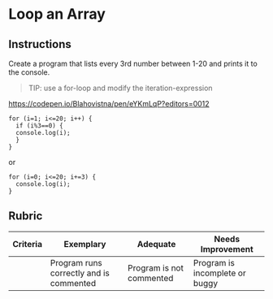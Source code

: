 # Loop an Array

## Instructions

Create a program that lists every 3rd number between 1-20 and prints it to the console.

> TIP: use a for-loop and modify the iteration-expression
> 
 https://codepen.io/Blahovistna/pen/eYKmLqP?editors=0012

```
for (i=1; i<=20; i++) {
  if (i%3==0) {
  console.log(i);
  }
}
```
or
```
for (i=0; i<=20; i+=3) {
  console.log(i);
}
```

## Rubric

| Criteria | Exemplary                               | Adequate                 | Needs Improvement              |
| -------- | --------------------------------------- | ------------------------ | ------------------------------ |
|          | Program runs correctly and is commented | Program is not commented | Program is incomplete or buggy |
